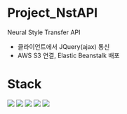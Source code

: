# Project_NstAPI
<p>Neural Style Transfer API</p>
<ul>
<li>클라이언트에서 JQuery(ajax) 통신</li>
<li>AWS S3 연결, Elastic Beanstalk 배포</li>
</ul>

# Stack
<p>
<img src="https://img.shields.io/badge/Python-3766AB?style=for-the-badge&logo=Python&logoColor=white"/> <img src="https://img.shields.io/badge/Django-092E20?style=for-the-badge&logo=Django&logoColor=white"/> <img src="https://img.shields.io/badge/Django_ninja-092E20?style=for-the-badge&logo=Django&logoColor=white"/> 
 <img src="https://img.shields.io/badge/TensorFlow_hub-FF6F00?style=for-the-badge&logo=TensorFlow&logoColor=white"/> <img src="https://img.shields.io/badge/AWS-232F3E?style=for-the-badge&logo=AmazonAWS&logoColor=white">
